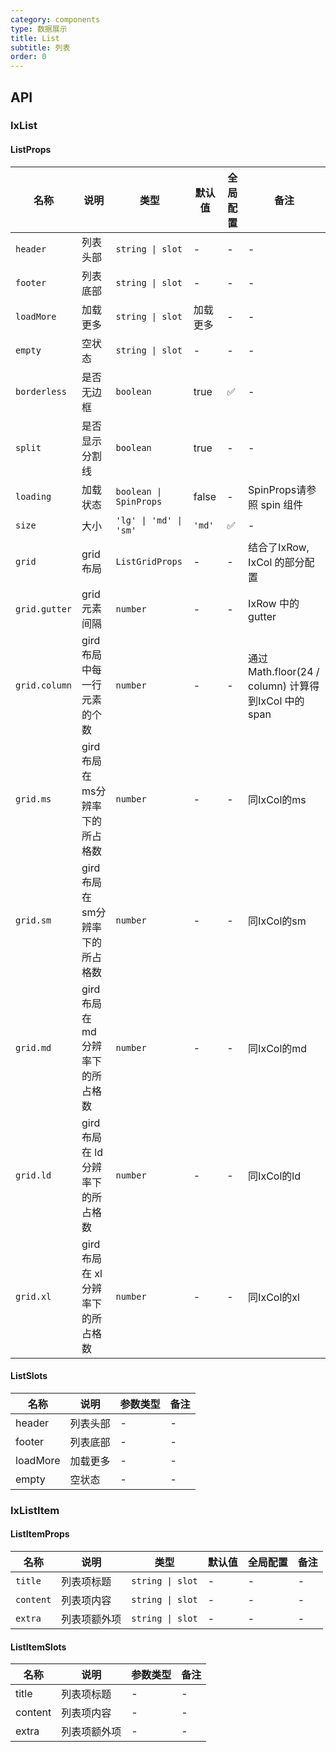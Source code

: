 ```yaml
---
category: components
type: 数据展示
title: List
subtitle: 列表
order: 0
---
```


## API

### IxList

#### ListProps

| 名称 | 说明 | 类型  | 默认值 | 全局配置 | 备注 |
| --- | --- | --- | --- | --- | --- |
| `header` | 列表头部 | `string \| slot` | - | - | - |
| `footer` | 列表底部 | `string \| slot` | - | - | - |
| `loadMore` | 加载更多 | `string \| slot` | 加载更多 | - | - |
| `empty` | 空状态 | `string \| slot` | - | - | - |
| `borderless` | 是否无边框 | `boolean` | true | ✅ | - |
| `split` | 是否显示分割线 | `boolean` | true | - | - |
| `loading` | 加载状态 | `boolean \| SpinProps` | false | - | SpinProps请参照 spin 组件 |
| `size` | 大小 | `'lg' \| 'md' \| 'sm'` | `'md'` | ✅ | - |
| `grid` | grid 布局 | `ListGridProps` | - | - | 结合了IxRow, IxCol 的部分配置 |
| `grid.gutter` | grid 元素间隔 | `number` | - | - | IxRow 中的 gutter |
| `grid.column` | gird 布局中每一行元素的个数 | `number` | - | - | 通过Math.floor(24 / column) 计算得到IxCol 中的 span |
| `grid.ms` | gird 布局在 ms分辨率下的所占格数 | `number` | - | - | 同IxCol的ms |
| `grid.sm` | gird 布局在 sm分辨率下的所占格数 | `number` | - | - | 同IxCol的sm |
| `grid.md` | gird 布局在 md分辨率下的所占格数 | `number` | - | - | 同IxCol的md |
| `grid.ld` | gird 布局在 ld分辨率下的所占格数 | `number` | - | - | 同IxCol的ld |
| `grid.xl` | gird 布局在 xl分辨率下的所占格数 | `number` | - | - | 同IxCol的xl |

#### ListSlots

| 名称 | 说明 | 参数类型 | 备注 |
| --- | --- | --- | --- |
| header | 列表头部 | - | - |
| footer | 列表底部 | - | - |
| loadMore | 加载更多 | - | - |
| empty | 空状态 | - | - |

### IxListItem

#### ListItemProps

| 名称 | 说明 | 类型  | 默认值 | 全局配置 | 备注 |
| --- | --- | --- | --- | --- | --- |
| `title` | 列表项标题 | `string \| slot` | - | - | - |
| `content` | 列表项内容 | `string \| slot` | - | - | - |
| `extra` | 列表项额外项 | `string \| slot` | - | - | - |

#### ListItemSlots

| 名称 | 说明 | 参数类型 | 备注 |
| --- | --- | --- | --- |
| title | 列表项标题 | - | - |
| content | 列表项内容 | - | - |
| extra | 列表项额外项 | - | - |

